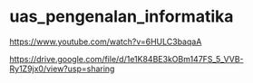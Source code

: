# uas_pengenalan_informatika
 https://www.youtube.com/watch?v=6HULC3baqaA
 
 https://drive.google.com/file/d/1e1K84BE3kOBm147FS_5_VVB-Ry1Z9jx0/view?usp=sharing
